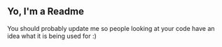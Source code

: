 ## Yo, I'm a Readme

You should probably update me so people looking at your code have an idea what it is being used for :)

 
